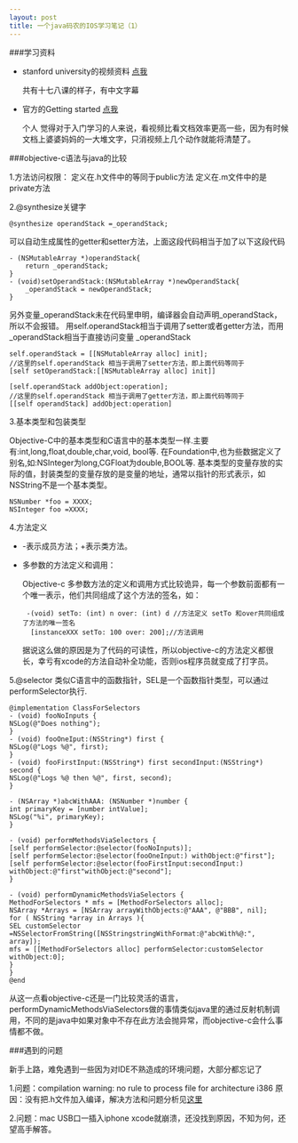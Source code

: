```yaml
---
layout: post
title: 一个java码农的IOS学习笔记（1）
---
```

###学习资料

* stanford university的视频资料 [点我](http://i.youku.com/u/UOTYxNjIxNTY=/videos)

	共有十七八课的样子，有中文字幕

* 官方的Getting started  [点我](https://developer.apple.com/library/ios/#referencelibrary/GettingStarted/RoadMapiOS/chapters/Introduction.html)
	
	个人 觉得对于入门学习的人来说，看视频比看文档效率更高一些，因为有时候文档上婆婆妈妈的一大堆文字，只消视频上几个动作就能将清楚了。

###objective-c语法与java的比较

1.方法访问权限：
 定义在.h文件中的等同于public方法  定义在.m文件中的是private方法
 
2.@synthesize关键字


	@synthesize operandStack =_operandStack;
	
可以自动生成属性的getter和setter方法，上面这段代码相当于加了以下这段代码

	- (NSMutableArray *)operandStack{
   	 	return _operandStack;
	}
	- (void)setOperandStack:(NSMutableArray *)newOperandStack{
    	_operandStack = newOperandStack;
	}
		

另外变量_operandStack未在代码里申明，编译器会自动声明_operandStack，所以不会报错。
用self.operandStack相当于调用了setter或者getter方法，而用_operandStack相当于直接访问变量  _operandStack

	self.operandStack = [[NSMutableArray alloc] init];
	//这里的self.operandStack 相当于调用了setter方法，即上面代码等同于
	[self setOperandStack:[[NSMutableArray alloc] init]]
	
	[self.operandStack addObject:operation];
	//这里的self.operandStack 相当于调用了getter方法，即上面代码等同于
	[[self operandStack] addObject:operation]


3.基本类型和包装类型

Objective-C中的基本类型和C语言中的基本类型一样.主要有:int,long,float,double,char,void, bool等.
在Foundation中,也为些数据定义了别名,如:NSInteger为long,CGFloat为double,BOOL等.
基本类型的变量存放的实际的值，封装类型的变量存放的是变量的地址，通常以指针的形式表示，如NSString不是一个基本类型。

	NSNumber *foo = XXXX;
	NSInteger foo =XXXX;

4.方法定义

*  -表示成员方法；+表示类方法。
*  多参数的方法定义和调用：

	Objective-c 多参数方法的定义和调用方式比较诡异，每一个参数前面都有一个唯一表示，他们共同组成了这个方法的签名，如：
	
		-(void) setTo: (int) n over: (int) d //方法定义 setTo 和over共同组成了方法的唯一签名
		 [instanceXXX setTo: 100 over: 200];//方法调用
		 
	据说这么做的原因是为了代码的可读性，所以objective-c的方法定义都很长，幸亏有xcode的方法自动补全功能，否则ios程序员就变成了打字员。
	
5.@selector
类似C语言中的函数指针，SEL是一个函数指针类型，可以通过performSelector执行.

	@implementation ClassForSelectors
	- (void) fooNoInputs {
	NSLog(@"Does nothing");
	}
	- (void) fooOneIput:(NSString*) first {
	NSLog(@"Logs %@", first);
	}
	- (void) fooFirstInput:(NSString*) first secondInput:(NSString*) second {
	NSLog(@"Logs %@ then %@", first, second);
	}
	 
	- (NSArray *)abcWithAAA: (NSNumber *)number {
	int primaryKey = [number intValue];
	NSLog("%i", primaryKey);
	}
	 
	- (void) performMethodsViaSelectors {
	[self performSelector:@selector(fooNoInputs)];
	[self performSelector:@selector(fooOneInput:) withObject:@"first"];
	[self performSelector:@selector(fooFirstInput:secondInput:) withObject:@"first"withObject:@"second"];
	}
	 
	- (void) performDynamicMethodsViaSelectors {
	MethodForSelectors * mfs = [MethodForSelectors alloc];
	NSArray *Arrays = [NSArray arrayWithObjects:@"AAA", @"BBB", nil];
	for ( NSString *array in Arrays ){
	SEL customSelector =NSSelectorFromString([NSStringstringWithFormat:@"abcWith%@:", array]);
	mfs = [[MethodForSelectors alloc] performSelector:customSelector withObject:0];
	}
	}
	@end
	

从这一点看objective-c还是一门比较灵活的语言，performDynamicMethodsViaSelectors做的事情类似java里的通过反射机制调用，不同的是java中如果对象中不存在此方法会抛异常，而objective-c会什么事情都不做。

###遇到的问题

新手上路，难免遇到一些因为对IDE不熟造成的环境问题，大部分都忘记了

1.问题：compilation warning: no rule to process file for architecture i386
  原因：没有把.h文件加入编译，解决方法和问题分析见[这里](http://stackoverflow.com/questions/6509600/compilation-warning-no-rule-to-process-file-for-architecture-i386)

2.问题：mac USB口一插入iphone xcode就崩溃，还没找到原因，不知为何，还望高手解答。
